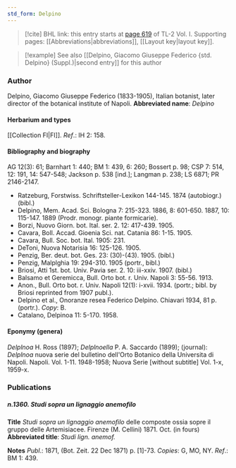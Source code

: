 ```yaml
---
std_form: Delpino
---
```


> [!cite] BHL link: this entry starts at [page 619](https://www.biodiversitylibrary.org/page/33120750) of TL-2 Vol. I.
> Supporting pages: [[Abbreviations|abbreviations]], [[Layout key|layout key]].

> [!example] See also [[Delpino, Giacomo Giuseppe Federico {std. Delpino} (Suppl.)|second entry]] for this author

### Author

Delpino, Giacomo Giuseppe Federico (1833-1905), Italian botanist, later director of the botanical institute of Napoli. 
**Abbreviated name**: *Delpino*

#### Herbarium and types

[[Collection FI|FI]].
*Ref*.: IH 2: 158.

#### Bibliography and biography

AG 12(3): 61; Barnhart 1: 440; BM 1: 439, 6: 260; Bossert p. 98; CSP 7: 514, 12: 191, 14: 547-548; Jackson p. 538 \[ind.\]; Langman p. 238; LS 6871; PR 2146-2147.
- Ratzeburg, Forstwiss. Schriftsteller-Lexikon 144-145. 1874 (autobiogr.) (bibl.)
- Delpino, Mem. Acad. Sci. Bologna 7: 215-323. 1886, 8: 601-650. 1887, 10: 115-147. 1889 (Prodr. monogr. piante formicarie).
- Borzi, Nuovo Giorn. bot. Ital. ser. 2. 12: 417-439. 1905.
- Cavara, Boll. Accad. Gioenia Sci. nat. Catania 86: 1-15. 1905.
- Cavara, Bull. Soc. bot. Ital. 1905: 231.
- DeToni, Nuova Notarisia 16: 125-126. 1905.
- Penzig, Ber. deut. bot. Ges. 23: (30)-(43). 1905. (bibl.)
- Penzig, Malplghia 19: 294-310. 1905 (portr., bibl.)
- Briosi, Atti 1st. bot. Univ. Pavia ser. 2. 10: iii-xxiv. 1907. (bibl.)
- Balsamo et Geremicca, Bull. Orto bot. r. Univ. Napoli 3: 55-56. 1913.
- Anon., Bull. Orto bot. r. Univ. Napoli 12(1): i-xvii. 1934. (portr.; bibl. by Briosi reprinted from 1907 publ.).
- Delpino et al., Onoranze resea Federico Delpino. Chiavari 1934, 81 p. (portr.). *Copy*: B.
- Catalano, Delpinoa 11: 5-170. 1958.

#### Eponymy (genera)

*Delplnoa* H. Ross (1897); *Delplnoella* P. A. Saccardo (1899); (journal): *Delplnoa* nuova serie del bulletino dell'Orto Botanico della Universita di Napoli. Napoli. Vol. 1-11. 1948-1958; Nuova Serie \[without subtitle\] Vol. 1-x, 1959-x.

### Publications

##### n.1360. Studi sopra un lignaggio anemofilo

**Title**
*Studi sopra un lignaggio anemofilo* delle composte ossia sopre il gruppo delle Artemisiacee. Firenze (M. Cellini) 1871. Oct. (in fours)
**Abbreviated title**: *Studi lign. anemof.*

**Notes**
*Publ*.: 1871, (Bot. Zeit. 22 Dec 1871) p. \[1\]-73. *Copies*: G, MO, NY.
*Ref*.: BM 1: 439.

